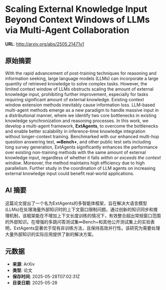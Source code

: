 # Scaling External Knowledge Input Beyond Context Windows of LLMs via Multi-Agent Collaboration

**URL**: http://arxiv.org/abs/2505.21471v1

## 原始摘要

With the rapid advancement of post-training techniques for reasoning and
information seeking, large language models (LLMs) can incorporate a large
quantity of retrieved knowledge to solve complex tasks. However, the limited
context window of LLMs obstructs scaling the amount of external knowledge
input, prohibiting further improvement, especially for tasks requiring
significant amount of external knowledge. Existing context window extension
methods inevitably cause information loss. LLM-based multi-agent methods emerge
as a new paradigm to handle massive input in a distributional manner, where we
identify two core bottlenecks in existing knowledge synchronization and
reasoning processes. In this work, we develop a multi-agent framework,
$\textbf{ExtAgents}$, to overcome the bottlenecks and enable better scalability
in inference-time knowledge integration without longer-context training.
Benchmarked with our enhanced multi-hop question answering test,
$\textbf{$\boldsymbol{\infty}$Bench+}$, and other public test sets including
long survey generation, ExtAgents significantly enhances the performance over
existing non-training methods with the same amount of external knowledge input,
regardless of whether it falls $\textit{within or exceeds the context window}$.
Moreover, the method maintains high efficiency due to high parallelism. Further
study in the coordination of LLM agents on increasing external knowledge input
could benefit real-world applications.


## AI 摘要

这篇论文提出了一个名为ExtAgents的多智能体框架，旨在解决大语言模型(LLMs)在处理海量外部知识时的上下文窗口限制问题。通过创新的知识同步和推理机制，该框架能在不增加上下文长度训练的情况下，有效整合超出常规窗口范围的外部知识。在增强的多跳问答测试集∞Bench+和其他公开测试集上的实验表明，ExtAgents显著优于现有非训练方法，且保持高效并行性。该研究为需要处理大量外部知识的实际应用提供了新的解决方案。

## 元数据

- **来源**: ArXiv
- **类型**: 论文
- **保存时间**: 2025-05-28T07:02:31Z
- **目录日期**: 2025-05-28
